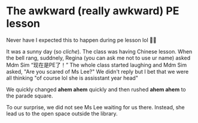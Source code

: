 # The awkward (really awkward) PE lesson

Never have I expected this to happen during pe lesson lol 🤣🤣

It was a sunny day (so *cliche*). The class was having Chinese lesson. When the bell rang, suddnely, Regina (you can ask me not to use ur name) asked Mdm Sim “现在是PE了！” The whole class started laughing and Mdm Sim asked, "Are you scared of Ms Lee?" We didn't reply but I bet that we were all thinking "of course lol she is assisstant year head"

We quickly changed **ahem ahem** quickly and then rushed **ahem ahem** to the parade square.

To our surprise, we did not see Ms Lee waiting for us there. Instead, she lead us to the open space outside the library.
